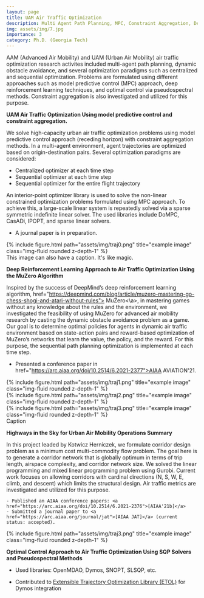 ```yaml
---
layout: page
title: UAM Air Traffic Optimization
description: Multi Agent Path Planning, MPC, Constraint Aggregation, Deep RL, MuZero Algorithm, Pseudospectral Methods 
img: assets/img/7.jpg  
importance: 3
category: Ph.D. (Georgia Tech)
---
```


AAM (Advanced Air Mobility) and UAM (Urban Air Mobility) air traffic optimization research activites included multi-agent path planning, dynamic obstacle avoidance, and several optimization paradigms such as centralized and sequential optimization. Problems are formulated using different approaches such as model predictive control (MPC) approach, deep reinforcement learning techniques, and optimal control via pseudospectral methods. Constraint aggregation is also investigated and utilized for this purpose. 

**UAM Air Traffic Optimization Using model predictive control and constraint aggregation.**

We solve high-capacity urban air traffic optimization problems using model predictive control approach (receding horizon) with constraint aggregation methods. In a multi-agent environment, agent trajectories are optimized based on origin-destination pairs. Several optimization paradigms are considered: 
  - Centralized optimizer at each time step 
  - Sequential optimizer at each time step
  - Sequential optimizer for the entire flight trajectory

An interior-point optimizer library is used to solve the non-linear constrained optimization problems formulated using MPC approach. To achieve this, a large-scale linear system is repeatedly solved via a sparse symmetric indefinite linear solver. The used libraries include DoMPC, CasADi, IPOPT, and sparse linear solvers.
 
 - A journal paper is in preparation.

<div class="row">
    <div class="col-sm mt-3 mt-md-0">
        {% include figure.html path="assets/img/traj0.png" title="example image" class="img-fluid rounded z-depth-1" %}
    </div>
</div>
<div class="caption">
    This image can also have a caption. It's like magic.
</div>
 
**Deep Reinforcement Learning Approach to Air Traffic Optimization Using the MuZero Algorithm**  

  Inspired by the success of DeepMind’s deep reinforcement learning algorithm, <a> href="https://deepmind.com/blog/article/muzero-mastering-go-chess-shogi-and-atari-without-rules"> MuZero<\a>, in mastering games without any knowledge about the rules and the environment, we investigated the feasibility of using MuZero for advanced air mobility research by casting the dynamic obstacle avoidance problem as a game. Our goal is to determine optimal policies for agents in dynamic air traffic environment based on state-action pairs and reward-based optimization of MuZero’s networks that learn the value, the policy, and the reward. For this purpose, the sequential path planning optimization is implemented at each time step.   
 
  - Presented a conference paper in <a> href="https://arc.aiaa.org/doi/10.2514/6.2021-2377">AIAA AVIATION'21</a>.
 


<div class="row">
    <div class="col-sm mt-3 mt-md-0">
        {% include figure.html path="assets/img/traj1.png" title="example image" class="img-fluid rounded z-depth-1" %}
    </div>
    <div class="col-sm mt-3 mt-md-0">
        {% include figure.html path="assets/img/traj2.png" title="example image" class="img-fluid rounded z-depth-1" %}
    </div>
    <div class="col-sm mt-3 mt-md-0">
        {% include figure.html path="assets/img/traj3.png" title="example image" class="img-fluid rounded z-depth-1" %}
    </div>
</div>
<div class="caption">
    Caption  
</div>



**Highways in the Sky for Urban Air Mobility Operations Summary**

In this project leaded by Kotwicz Herniczek, we formulate corridor design problem as a minimum cost multi-commodity flow problem. The goal here is to generate a corridor network that is globally optimum in terms of trip length, airspace complexity, and corridor network size. We solved the linear programming and mixed linear programming problem using Gurobi. Current work focuses on allowing corridors with cardinal directions (N, S, W, E, climb, and descent) which limits the structural design. Air traffic metrics are investigated and utilized for this purpose.
    
    - Published an AIAA conference papers: <a href="https://arc.aiaa.org/doi/10.2514/6.2021-2376">[AIAA'21b]</a>
    - Submitted a journal paper to <a href="https://arc.aiaa.org/journal/jat">[AIAA JAT]</a> (current status: accepted).


<div class="row justify-content-sm-center">
    <div class="col-sm-8 mt-3 mt-md-0">
        {% include figure.html path="assets/img/traj3.png" title="example image" class="img-fluid rounded z-depth-1" %}
    </div> 
</div>
<div class="caption">
     
</div>


     
 **Optimal Control Approach to Air Traffic Optimization Using SQP Solvers and Pseudospectral Methods**  

 - Used libraries: OpenMDAO, Dymos, SNOPT, SLSQP, etc.
 
 - Contributed to <a href="https://olasanni1.github.io/ETOL/index.html">Extensible Trajectory Optimization Library (ETOL)</a> for Dymos integration

  
<!---
{% raw %}
```html
<div class="row justify-content-sm-center">
    <div class="col-sm-8 mt-3 mt-md-0">
        {% include figure.html path="assets/img/6.jpg" title="example image" class="img-fluid rounded z-depth-1" %}
    </div>
    <div class="col-sm-4 mt-3 mt-md-0">
        {% include figure.html path="assets/img/11.jpg" title="example image" class="img-fluid rounded z-depth-1" %}
    </div>
</div>
```
{% endraw %} --->

